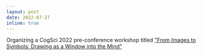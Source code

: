 ```yaml
---
layout: post
date: 2022-07-27
inline: true
---
```


Organizing a CogSci 2022 pre-conference workshop titled <a href="https://images2symbols.github.io/" target="_blank">"From Images to Symbols: Drawing as a Window into the Mind"</a>
